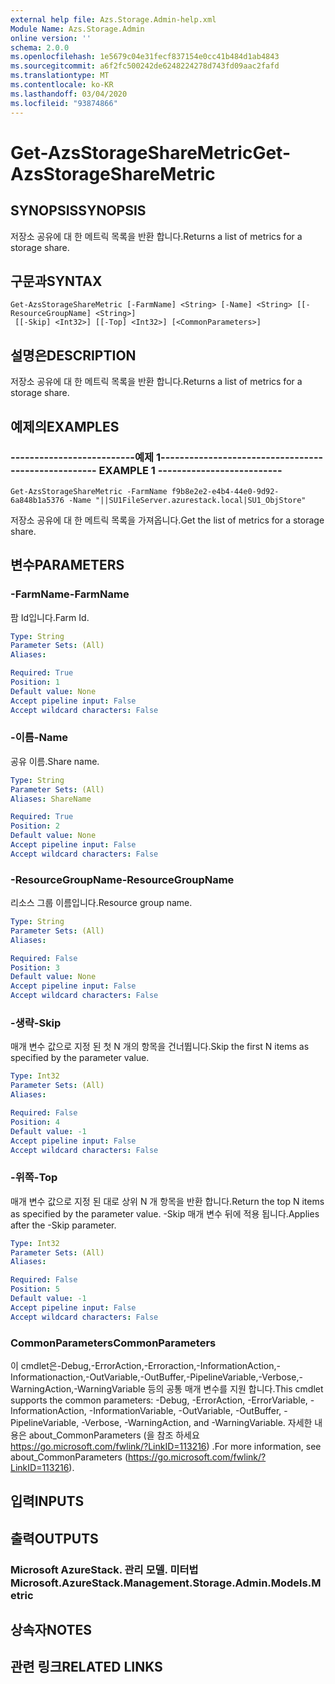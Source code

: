 ```yaml
---
external help file: Azs.Storage.Admin-help.xml
Module Name: Azs.Storage.Admin
online version: ''
schema: 2.0.0
ms.openlocfilehash: 1e5679c04e31fecf837154e0cc41b484d1ab4843
ms.sourcegitcommit: a6f2fc500242de6248224278d743fd09aac2fafd
ms.translationtype: MT
ms.contentlocale: ko-KR
ms.lasthandoff: 03/04/2020
ms.locfileid: "93874866"
---
```

# <span data-ttu-id="c1c45-101">Get-AzsStorageShareMetric</span><span class="sxs-lookup"><span data-stu-id="c1c45-101">Get-AzsStorageShareMetric</span></span>

## <span data-ttu-id="c1c45-102">SYNOPSIS</span><span class="sxs-lookup"><span data-stu-id="c1c45-102">SYNOPSIS</span></span>
<span data-ttu-id="c1c45-103">저장소 공유에 대 한 메트릭 목록을 반환 합니다.</span><span class="sxs-lookup"><span data-stu-id="c1c45-103">Returns a list of metrics for a storage share.</span></span>

## <span data-ttu-id="c1c45-104">구문과</span><span class="sxs-lookup"><span data-stu-id="c1c45-104">SYNTAX</span></span>

```
Get-AzsStorageShareMetric [-FarmName] <String> [-Name] <String> [[-ResourceGroupName] <String>]
 [[-Skip] <Int32>] [[-Top] <Int32>] [<CommonParameters>]
```

## <span data-ttu-id="c1c45-105">설명은</span><span class="sxs-lookup"><span data-stu-id="c1c45-105">DESCRIPTION</span></span>
<span data-ttu-id="c1c45-106">저장소 공유에 대 한 메트릭 목록을 반환 합니다.</span><span class="sxs-lookup"><span data-stu-id="c1c45-106">Returns a list of metrics for a storage share.</span></span>

## <span data-ttu-id="c1c45-107">예제의</span><span class="sxs-lookup"><span data-stu-id="c1c45-107">EXAMPLES</span></span>

### <span data-ttu-id="c1c45-108">--------------------------예제 1--------------------------</span><span class="sxs-lookup"><span data-stu-id="c1c45-108">-------------------------- EXAMPLE 1 --------------------------</span></span>
```
Get-AzsStorageShareMetric -FarmName f9b8e2e2-e4b4-44e0-9d92-6a848b1a5376 -Name "||SU1FileServer.azurestack.local|SU1_ObjStore"
```

<span data-ttu-id="c1c45-109">저장소 공유에 대 한 메트릭 목록을 가져옵니다.</span><span class="sxs-lookup"><span data-stu-id="c1c45-109">Get the list of metrics for a storage share.</span></span>

## <span data-ttu-id="c1c45-110">변수</span><span class="sxs-lookup"><span data-stu-id="c1c45-110">PARAMETERS</span></span>

### <span data-ttu-id="c1c45-111">-FarmName</span><span class="sxs-lookup"><span data-stu-id="c1c45-111">-FarmName</span></span>
<span data-ttu-id="c1c45-112">팜 Id입니다.</span><span class="sxs-lookup"><span data-stu-id="c1c45-112">Farm Id.</span></span>

```yaml
Type: String
Parameter Sets: (All)
Aliases: 

Required: True
Position: 1
Default value: None
Accept pipeline input: False
Accept wildcard characters: False
```

### <span data-ttu-id="c1c45-113">-이름</span><span class="sxs-lookup"><span data-stu-id="c1c45-113">-Name</span></span>
<span data-ttu-id="c1c45-114">공유 이름.</span><span class="sxs-lookup"><span data-stu-id="c1c45-114">Share name.</span></span>

```yaml
Type: String
Parameter Sets: (All)
Aliases: ShareName

Required: True
Position: 2
Default value: None
Accept pipeline input: False
Accept wildcard characters: False
```

### <span data-ttu-id="c1c45-115">-ResourceGroupName</span><span class="sxs-lookup"><span data-stu-id="c1c45-115">-ResourceGroupName</span></span>
<span data-ttu-id="c1c45-116">리소스 그룹 이름입니다.</span><span class="sxs-lookup"><span data-stu-id="c1c45-116">Resource group name.</span></span>

```yaml
Type: String
Parameter Sets: (All)
Aliases: 

Required: False
Position: 3
Default value: None
Accept pipeline input: False
Accept wildcard characters: False
```

### <span data-ttu-id="c1c45-117">-생략</span><span class="sxs-lookup"><span data-stu-id="c1c45-117">-Skip</span></span>
<span data-ttu-id="c1c45-118">매개 변수 값으로 지정 된 첫 N 개의 항목을 건너뜁니다.</span><span class="sxs-lookup"><span data-stu-id="c1c45-118">Skip the first N items as specified by the parameter value.</span></span>

```yaml
Type: Int32
Parameter Sets: (All)
Aliases: 

Required: False
Position: 4
Default value: -1
Accept pipeline input: False
Accept wildcard characters: False
```

### <span data-ttu-id="c1c45-119">-위쪽</span><span class="sxs-lookup"><span data-stu-id="c1c45-119">-Top</span></span>
<span data-ttu-id="c1c45-120">매개 변수 값으로 지정 된 대로 상위 N 개 항목을 반환 합니다.</span><span class="sxs-lookup"><span data-stu-id="c1c45-120">Return the top N items as specified by the parameter value.</span></span>
<span data-ttu-id="c1c45-121">-Skip 매개 변수 뒤에 적용 됩니다.</span><span class="sxs-lookup"><span data-stu-id="c1c45-121">Applies after the -Skip parameter.</span></span>

```yaml
Type: Int32
Parameter Sets: (All)
Aliases: 

Required: False
Position: 5
Default value: -1
Accept pipeline input: False
Accept wildcard characters: False
```

### <span data-ttu-id="c1c45-122">CommonParameters</span><span class="sxs-lookup"><span data-stu-id="c1c45-122">CommonParameters</span></span>
<span data-ttu-id="c1c45-123">이 cmdlet은-Debug,-ErrorAction,-Erroraction,-InformationAction,-Informationaction,-OutVariable,-OutBuffer,-PipelineVariable,-Verbose,-WarningAction,-WarningVariable 등의 공통 매개 변수를 지원 합니다.</span><span class="sxs-lookup"><span data-stu-id="c1c45-123">This cmdlet supports the common parameters: -Debug, -ErrorAction, -ErrorVariable, -InformationAction, -InformationVariable, -OutVariable, -OutBuffer, -PipelineVariable, -Verbose, -WarningAction, and -WarningVariable.</span></span> <span data-ttu-id="c1c45-124">자세한 내용은 about_CommonParameters (을 참조 하세요 https://go.microsoft.com/fwlink/?LinkID=113216) .</span><span class="sxs-lookup"><span data-stu-id="c1c45-124">For more information, see about_CommonParameters (https://go.microsoft.com/fwlink/?LinkID=113216).</span></span>

## <span data-ttu-id="c1c45-125">입력</span><span class="sxs-lookup"><span data-stu-id="c1c45-125">INPUTS</span></span>

## <span data-ttu-id="c1c45-126">출력</span><span class="sxs-lookup"><span data-stu-id="c1c45-126">OUTPUTS</span></span>

### <span data-ttu-id="c1c45-127">Microsoft AzureStack. 관리 모델. 미터법</span><span class="sxs-lookup"><span data-stu-id="c1c45-127">Microsoft.AzureStack.Management.Storage.Admin.Models.Metric</span></span>

## <span data-ttu-id="c1c45-128">상속자</span><span class="sxs-lookup"><span data-stu-id="c1c45-128">NOTES</span></span>

## <span data-ttu-id="c1c45-129">관련 링크</span><span class="sxs-lookup"><span data-stu-id="c1c45-129">RELATED LINKS</span></span>

